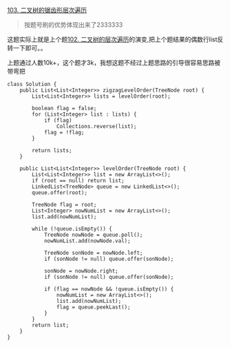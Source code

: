 [103. 二叉树的锯齿形层次遍历](https://leetcode-cn.com/problems/binary-tree-zigzag-level-order-traversal/description/)

> 按题号刷的优势体现出来了2333333

这题实际上就是上个题[102. 二叉树的层次遍历](https://www.cnblogs.com/acbingo/p/9917217.html)的演变,把上个题结果的偶数行list反转一下即可。。

上题通过人数10k+，这个题才3k，我想这题不经过上题思路的引导很容易思路被带弯把

```
class Solution {
    public List<List<Integer>> zigzagLevelOrder(TreeNode root) {
        List<List<Integer>> lists = levelOrder(root);

        boolean flag = false;
        for (List<Integer> list : lists) {
            if (flag)
                Collections.reverse(list);
            flag = !flag;
        }

        return lists;
    }

    public List<List<Integer>> levelOrder(TreeNode root) {
        List<List<Integer>> list = new ArrayList<>();
        if (root == null) return list;
        LinkedList<TreeNode> queue = new LinkedList<>();
        queue.offer(root);

        TreeNode flag = root;
        List<Integer> nowNumList = new ArrayList<>();
        list.add(nowNumList);

        while (!queue.isEmpty()) {
            TreeNode nowNode = queue.poll();
            nowNumList.add(nowNode.val);

            TreeNode sonNode = nowNode.left;
            if (sonNode != null) queue.offer(sonNode);

            sonNode = nowNode.right;
            if (sonNode != null) queue.offer(sonNode);

            if (flag == nowNode && !queue.isEmpty()) {
                nowNumList = new ArrayList<>();
                list.add(nowNumList);
                flag = queue.peekLast();
            }
        }
        return list;
    }
}

```